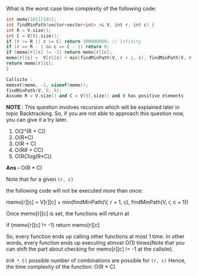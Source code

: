 What is the worst case time complexity of the following code:

```C++
int memo[101][101];
int findMinPath(vector<vector<int> >& V, int r, int c) {
int R = V.size();
int C = V[0].size();
if (r >= R || c >= C) return 100000000; // Infinity
if (r == R - 1 && c == C - 1) return 0;
if (memo[r][c] != -1) return memo[r][c];
memo[r][c] =  V[r][c] + min(findMinPath(V, r + 1, c), findMinPath(V, r, c + 1));
return memo[r][c];
}

Callsite :
memset(memo, -1, sizeof(memo));
findMinPath(V, 0, 0);
Assume R = V.size() and C = V[0].size() and V has positive elements
```

<b> NOTE </b> : This question involves recursion which will be explained later in topic Backtracking. So, if you are not able to approach this question now, you can give it a try later.

1. O(2^(R + C))
1. O(R\*C)
1. O(R + C)
1. O(R*R + C*C)
1. O(R*C*log(R\*C))

<b> Ans - </b> O(R * C)

Note that for a given `(r, c)`

the following code will not be executed more than once:

memo\[r\]\[c\] = V\[r\]\[c\] + min(findMinPath(V, r + 1, c), findMinPath(V, r, c + 1))

Once memo\[r\]\[c\] is set, the functions will return at

if (memo\[r\]\[c\] != -1) return memo\[r\]\[c\]

So, every function ends up calling other functions at most 1 time.
In other words, every function ends up executing atmost O(1) times(Note that you can shift the part about checking for memo\[r\]\[c\] != -1 at the callsite).

`O(R * C)` possible number of combinations are possible for `(r, c)`
Hence, the time complexity of the function: O(R * C)
